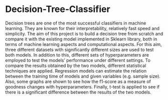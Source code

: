 # Decision-Tree-Classifier
Decision trees are one of the most successful classifiers in machine learning. They are known for their
interpretability, relatively fast speed and simplicity. The aim of this project is to build a decision
tree from scratch and compare it with the existing model implemented in Sklearn library, both in terms
of machine learning aspects and computational aspects. For this aim, three different datasets with
significantly different sizes are used to test both models. In addition to this, different sets of
hyperparameters are employed to test the models’ performance under different settings. To compare the
results obtained by the two models, different statistical techniques are applied. Regression models can
estimate the relation between the training time of models and given variables (e.g. sample size). Also,
some graphs are shown to see how the f1-score as a measure of goodness changes with hyperparameters.
Finally, t-test is applied to see if there is a significant difference between the results of the two models.

